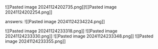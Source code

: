 ![[Pasted image 20241124202735.png]]![[Pasted image 20241124202254.png]]

answers:
![[Pasted image 20241124234224.png]]

![[Pasted image 20241124233318.png]]
![[Pasted image 20241124233330.png]]
![[Pasted image 20241124233348.png]]
![[Pasted image 20241124233355.png]]